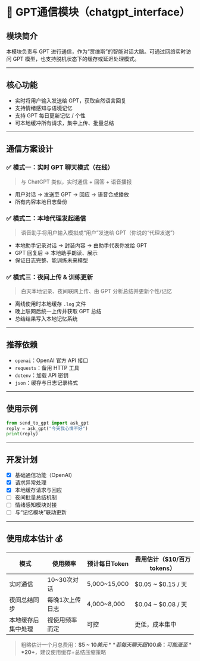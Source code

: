 # 🧠 GPT通信模块（chatgpt_interface）

## 模块简介
本模块负责与 GPT 进行通信，作为“贾维斯”的智能对话大脑。可通过网络实时访问 GPT 模型，也支持脱机状态下的缓存或延迟处理模式。

---

## 核心功能
- 实时将用户输入发送给 GPT，获取自然语言回复
- 支持情绪感知与语境记忆
- 支持 GPT 每日更新记忆 / 个性
- 可本地缓冲所有请求，集中上传、批量总结

---

## 通信方案设计

### ✅ 模式一：实时 GPT 聊天模式（在线）
> 与 ChatGPT 类似，实时通信 + 回答 + 语音播报

- 用户对话 → 发送至 GPT → 回应 → 语音合成播放
- 所有内容本地日志备份

### ✅ 模式二：本地代理发起通信
> 语音助手将用户输入模拟成“用户”发送给 GPT（你说的“代理发送”）

- 本地助手记录对话 → 封装内容 → 由助手代表你发给 GPT
- GPT 回复后 → 本地助手朗读、展示
- 保证日志完整、能训练未来模型

### ✅ 模式三：夜间上传 & 训练更新
> 白天本地记录、夜间联网上传、由 GPT 分析总结并更新个性/记忆

- 离线使用时本地缓存 `.log` 文件
- 晚上联网后统一上传并获取 GPT 总结
- 总结结果写入本地记忆系统

---

## 推荐依赖
- `openai`：OpenAI 官方 API 接口
- `requests`：备用 HTTP 工具
- `dotenv`：加载 API 密钥
- `json`：缓存与日志记录格式

---

## 使用示例
```python
from send_to_gpt import ask_gpt
reply = ask_gpt("今天我心情不好")
print(reply)
```

---

## 开发计划
- [x] 基础通信功能（OpenAI）
- [x] 请求异常处理
- [x] 本地缓存请求与回应
- [ ] 夜间批量总结机制
- [ ] 情绪感知模块对接
- [ ] 与“记忆模块”联动更新

---

## 使用成本估计 💰

| 模式               | 使用频率         | 预计每日Token | 费用估计（$10/百万tokens） |
|--------------------|------------------|---------------|-----------------------------|
| 实时通信           | 10~30次对话      | 5,000~15,000  | $0.05 ~ $0.15 / 天          |
| 夜间总结同步       | 每晚1次上传日志  | 4,000~8,000   | $0.04 ~ $0.08 / 天          |
| 本地缓存后集中处理 | 视使用频率而定   | 可控           | 更低，成本集中              |

> 粗略估计一个月总费用：**$5 ~ $10 美元**  
> 若每天聊天超 100 条：可能涨至 **$20+**，建议使用缓存+总结压缩策略
